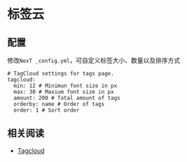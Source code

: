 
# 标签云

## 配置

修改`NexT _config.yml`，可自定义标签大小、数量以及排序方式


```
# TagCloud settings for tags page.
tagcloud:
  min: 12 # Minimun font size in px
  max: 30 # Maxium font size in px
  amount: 200 # Total amount of tags
  orderby: name # Order of tags
  order: 1 # Sort order
```

## 相关阅读

* [Tagcloud](https://theme-next.js.org/docs/theme-settings/custom-pages.html?highlight=tagcloud)